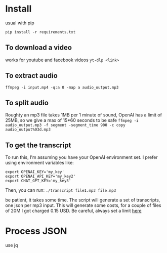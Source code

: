 # Install 
usual with pip

`pip install -r requirements.txt`

## To download a video
works for youtube and facebook videos
`yt-dlp <link>`

## To extract audio
`ffmpeg -i input.mp4 -q:a 0 -map a audio_output.mp3`

## To split audio
Roughty an mp3 file takes 1MB per 1 minute of sound, OpenAI has a limit of 25MB, so we give a max of 15*60 seconds to be safe
`ffmpeg -i audio_output.mp3 -f segment -segment_time 900 -c copy audio_output%03d.mp3`

## To get the transcript
To run this, I'm assuming you have your OpenAI environment set. I prefer using environment variables like:
```
export OPENAI_KEY='my_key'
export OPENAI_API_KEY='my_key2'
export CHAT_GPT_KEY='my_key3'
```

Then, you can run: `./transcript file1.mp3 file.mp3`

be patient, it takes some time. The script will generate a set of transcripts, one json per mp3 input. 
This will generate some costs, for a couple of files of 20M I got charged 0.15 USD. Be careful, always set a limit [here](https://platform.openai.com/account/billing/limits)

# Process JSON
use jq
